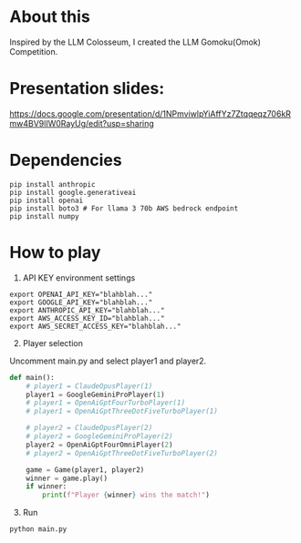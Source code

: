 # About this
Inspired by the LLM Colosseum, I created the LLM Gomoku(Omok) Competition.

# Presentation slides:
https://docs.google.com/presentation/d/1NPmviwlpYiAffYz7Ztqqeqz706kRmw4BV9lIW0RayUg/edit?usp=sharing

# Dependencies 
```shell
pip install anthropic
pip install google.generativeai
pip install openai
pip install boto3 # For llama 3 70b AWS bedrock endpoint
pip install numpy
```
# How to play
1. API KEY environment settings

```shell
export OPENAI_API_KEY="blahblah..."
export GOOGLE_API_KEY="blahblah..."
export ANTHROPIC_API_KEY="blahblah..."
export AWS_ACCESS_KEY_ID="blahblah..."
export AWS_SECRET_ACCESS_KEY="blahblah..."
```

2. Player selection

Uncomment main.py and select player1 and player2.

```python
def main():
    # player1 = ClaudeOpusPlayer(1)
    player1 = GoogleGeminiProPlayer(1)
    # player1 = OpenAiGptFourTurboPlayer(1)
    # player1 = OpenAiGptThreeDotFiveTurboPlayer(1)

    # player2 = ClaudeOpusPlayer(2)
    # player2 = GoogleGeminiProPlayer(2)
    player2 = OpenAiGptFourOmniPlayer(2)
    # player2 = OpenAiGptThreeDotFiveTurboPlayer(2)

    game = Game(player1, player2)
    winner = game.play()
    if winner:
        print(f"Player {winner} wins the match!")
```

3. Run

```python
python main.py
```
